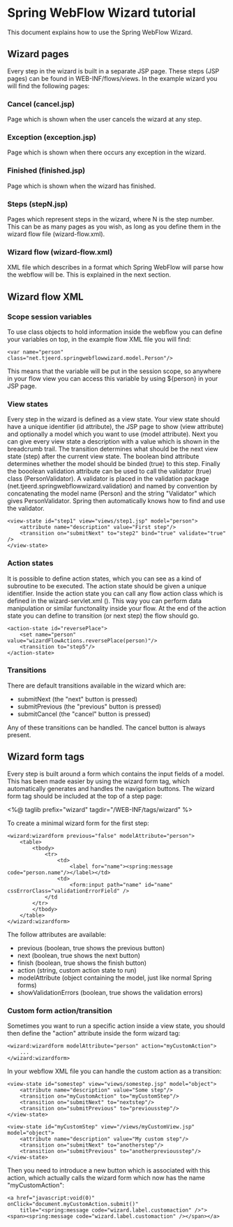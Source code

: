 # Spring WebFlow Wizard tutorial

This document explains how to use the Spring WebFlow Wizard.

## Wizard pages
Every step in the wizard is built in a separate JSP page. These steps (JSP pages) can be found in WEB-INF/flows/views. In
the example wizard you will find the following pages:

### Cancel (cancel.jsp)
Page which is shown when the user cancels the wizard at any step.

### Exception (exception.jsp)
Page which is shown when there occurs any exception in the wizard.

### Finished (finished.jsp)
Page which is shown when the wizard has finished.

### Steps (stepN.jsp)
Pages which represent steps in the wizard, where N is the step number. This can be as many pages as you wish, as long as
you define them in the wizard flow file (wizard-flow.xml).

### Wizard flow (wizard-flow.xml)
XML file which describes in a format which Spring WebFlow will parse how the webflow will be. This is explained in the
next section.

## Wizard flow XML

### Scope session variables
To use class objects to hold information inside the webflow you can define your variables on top, in the example flow
XML file you will find:

    <var name="person" class="net.tjeerd.springwebflowwizard.model.Person"/>

This means that the variable will be put in the session scope, so anywhere in your flow view you can access this variable
 by using ${person} in your JSP page.

### View states
Every step in the wizard is defined as a view state. Your view state should have a unique identifier (id attribute), the JSP page
to show (view attribute) and optionally a model which you want to use (model attribute). Next you can give every view state
a description with a value which is shown in the breadcrumb trail. The transition determines what should be the next
view state (step) after the current view state. The boolean bind attribute determines whether the model should be binded (true) to
this step. Finally the booolean validation attribute can be used to call the validator (true) class (PersonValidator). A validator
is placed in the validation package (net.tjeerd.springwebflowwizard.validation) and named by convention by concatenating
the model name (Person) and the string "Validator" which gives PersonValidator. Spring then automatically knows how to find
and use the validator.

    <view-state id="step1" view="views/step1.jsp" model="person">
        <attribute name="description" value="First step"/>
        <transition on="submitNext" to="step2" bind="true" validate="true" />
    </view-state>

### Action states
It is possible to define action states, which you can see as a kind of subroutine to be executed. The action state should
be given a unique identifier. Inside the action state you can call any flow action class which is defined in the wizard-servlet.xml
(<bean id="wizardFlowActions" class="net.tjeerd.springwebflowwizard.flow.WizardFlowActions"/>). This way you can perform
data manipulation or similar functonality inside your flow. At the end of the action state you can define to transition (or
next step) the flow should go.

    <action-state id="reversePlace">
        <set name="person" value="wizardFlowActions.reversePlace(person)"/>
        <transition to="step5"/>
    </action-state>

### Transitions
There are default transitions available in the wizard which are:

* submitNext (the "next" button is pressed)
* submitPrevious (the "previous" button is pressed)
* submitCancel (the "cancel" button is pressed)

Any of these transitions can be handled. The cancel button is always present.

## Wizard form tags
Every step is built around a form which contains the input fields of a model. This has been made easier by using the
wizard form tag, which automatically generates and handles the navigation buttons. The wizard form tag should be included
at the top of a step page:

<%@ taglib prefix="wizard" tagdir="/WEB-INF/tags/wizard" %>

To create a minimal wizard form for the first step:

    <wizard:wizardform previous="false" modelAttribute="person">
        <table>
            <tbody>
                <tr>
                    <td>
                        <label for="name"><spring:message code="person.name"/></label></td>
                    <td>
                        <form:input path="name" id="name" cssErrorClass="validationErrorField" />
                </td
            </tr>
            </tbody>
        </table>
    </wizard:wizardform>

The follow attributes are available:

* previous (boolean, true shows the previous button)
* next (boolean, true shows the next button)
* finish (boolean, true shows the finish button)
* action (string, custom action state to run)
* modelAttribute (object containing the model, just like normal Spring forms)
* showValidationErrors (boolean, true shows the validation errors)

### Custom form action/transition
Sometimes you want to run a specific action inside a view state, you should then define the "action" attribute
inside the form wizard tag:

    <wizard:wizardform modelAttribute="person" action="myCustomAction">
        ...
    </wizard:wizardform>

In your webflow XML file you can handle the custom action as a transition:

    <view-state id="somestep" view="views/somestep.jsp" model="object">
        <attribute name="description" value="Some step"/>
        <transition on="myCustomAction" to="myCustomStep"/>
        <transition on="submitNext" to="nextstep"/>
        <transition on="submitPrevious" to="previousstep"/>
    </view-state>

    <view-state id="myCustomStep" view="/views/myCustomView.jsp" model="object">
        <attribute name="description" value="My custom step"/>
        <transition on="submitNext" to="anotherstep"/>
        <transition on="submitPrevious" to="anotherpreviousstep"/>
    </view-state>

Then you need to introduce a new button which is associated with this action, which actually calls the wizard form which
now has the name "myCustomAction":

    <a href="javascript:void(0)" onClick="document.myCustomAction.submit()"
        title="<spring:message code="wizard.label.customaction" />">
    <span><spring:message code="wizard.label.customaction" /></span></a>